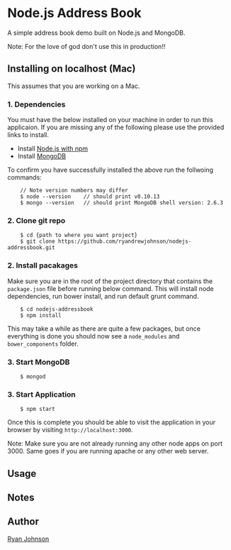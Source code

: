 Node.js Address Book
==============

A simple address book demo built on Node.js and MongoDB.

Note: For the love of god don't use this in production!!

## Installing on localhost (Mac)

This assumes that you are working on a Mac.

### 1. Dependencies

You must have the below installed on your machine in order to run this applicaion. If you are missing any of the following please use the provided links to install.

* Install [Node.js with npm](http://nodejs.org/download/)
* Install [MongoDB](http://docs.mongodb.org/manual/tutorial/install-mongodb-on-os-x/)

To confirm you have successfully installed the above run the follwoing commands:

````
	// Note version numbers may differ
	$ node --version    // should print v0.10.13
	$ mongo --version   // should print MongoDB shell version: 2.6.3
````

### 2. Clone git repo

````
	$ cd {path to where you want project}
	$ git clone https://github.com/ryandrewjohnson/nodejs-addressbook.git
````

### 2. Install pacakages
Make sure you are in the root of the project directory that contains the `package.json` file before running below command. This will install node dependencies, run bower install, and run default grunt command.

````
	$ cd nodejs-addressbook
	$ npm install
````
This may take a while as there are quite a few packages, but once everything is done you should now see a `node_modules` and `bower_components` folder.


### 3. Start MongoDB

````
	$ mongod
````
### 3. Start Application
````
	$ npm start
````
Once this is complete you should be able to visit the application in your browser by visiting `http://localhost:3000`.

Note: Make sure you are not already running any other node apps on port 3000. Same goes if you are running apache or any other web server.

## Usage



## Notes




## Author

[Ryan Johnson](https://github.com/ryandrewjohnson)

